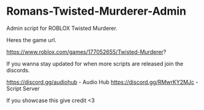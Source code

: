 # Romans-Twisted-Murderer-Admin
Admin script for ROBLOX Twisted Murderer.

Heres the game url.

https://www.roblox.com/games/177052655/Twisted-Murderer?

If you wanna stay updated for when more scripts are released join the discords.

https://discord.gg/audiohub - Audio Hub
https://discord.gg/RMwrKY2MJc - Script Server

If you showcase this give credit <3

